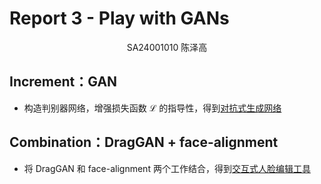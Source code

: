 # Report 3 - Play with GANs
<center> SA24001010 陈泽高 </center>

## Increment：GAN
- 构造判别器网络，增强损失函数 $\mathcal{L}$ 的指导性，得到[对抗式生成网络](Pix2pix_to_GAN.md)

## Combination：DragGAN + face-alignment
- 将 DragGAN 和 face-alignment 两个工作结合，得到[交互式人脸编辑工具](./drag_GAN/dragGAN_plus.md)